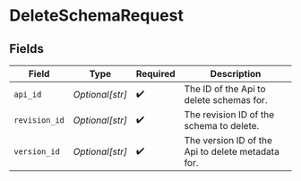 # DeleteSchemaRequest


## Fields

| Field                                             | Type                                              | Required                                          | Description                                       |
| ------------------------------------------------- | ------------------------------------------------- | ------------------------------------------------- | ------------------------------------------------- |
| `api_id`                                          | *Optional[str]*                                   | :heavy_check_mark:                                | The ID of the Api to delete schemas for.          |
| `revision_id`                                     | *Optional[str]*                                   | :heavy_check_mark:                                | The revision ID of the schema to delete.          |
| `version_id`                                      | *Optional[str]*                                   | :heavy_check_mark:                                | The version ID of the Api to delete metadata for. |